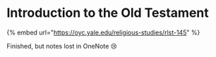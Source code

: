# Introduction to the Old Testament

{% embed url="https://oyc.yale.edu/religious-studies/rlst-145" %}

Finished, but notes lost in OneNote 😢

